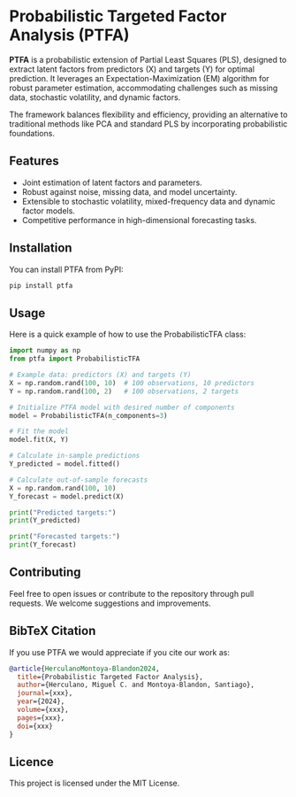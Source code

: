 # Probabilistic Targeted Factor Analysis (PTFA)

**PTFA** is a probabilistic extension of Partial Least Squares (PLS), designed to extract latent factors from predictors \(X\) and targets \(Y\) for optimal prediction. It leverages an Expectation-Maximization (EM) algorithm for robust parameter estimation, accommodating challenges such as missing data, stochastic volatility, and dynamic factors.

The framework balances flexibility and efficiency, providing an alternative to traditional methods like PCA and standard PLS by incorporating probabilistic foundations.

## Features

- Joint estimation of latent factors and parameters.
- Robust against noise, missing data, and model uncertainty.
- Extensible to stochastic volatility, mixed-frequency data and dynamic factor models.
- Competitive performance in high-dimensional forecasting tasks.

## Installation

You can install PTFA from PyPI:

```bash
pip install ptfa
```

## Usage

Here is a quick example of how to use the ProbabilisticTFA class:

```python
import numpy as np
from ptfa import ProbabilisticTFA

# Example data: predictors (X) and targets (Y)
X = np.random.rand(100, 10)  # 100 observations, 10 predictors
Y = np.random.rand(100, 2)   # 100 observations, 2 targets

# Initialize PTFA model with desired number of components
model = ProbabilisticTFA(n_components=3)

# Fit the model
model.fit(X, Y)

# Calculate in-sample predictions
Y_predicted = model.fitted()

# Calculate out-of-sample forecasts
X = np.random.rand(100, 10)
Y_forecast = model.predict(X)

print("Predicted targets:")
print(Y_predicted)

print("Forecasted targets:")
print(Y_forecast)

```

## Contributing

Feel free to open issues or contribute to the repository through pull requests. We welcome suggestions and improvements.

## BibTeX Citation
If you use PTFA we would appreciate if you cite our work as: 
```bibtex
@article{HerculanoMontoya-Blandon2024,
  title={Probabilistic Targeted Factor Analysis},
  author={Herculano, Miguel C. and Montoya-Blandon, Santiago},
  journal={xxx},
  year={2024},
  volume={xxx},
  pages={xxx},
  doi={xxx}
}
```
## Licence 

This project is licensed under the MIT License.
